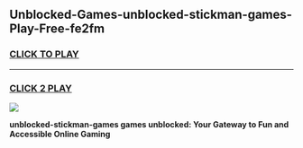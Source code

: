 
## Unblocked-Games-unblocked-stickman-games-Play-Free-fe2fm
<h3>
<a href="https://premium76.site?title=unblocked-stickman-games&ref=18A">CLICK TO PLAY</a></h3>
<hr>

<h3>
<a href="https://premium76.site?title=unblocked-stickman-games&ref=18A">CLICK 2 PLAY</a>
  
</h3>

<a href="https://premium76.site?title=unblocked-stickman-games&ref=18A"><img src="https://clearcache.store/games.png"></a>


**unblocked-stickman-games games unblocked: Your Gateway to Fun and Accessible Online Gaming**
